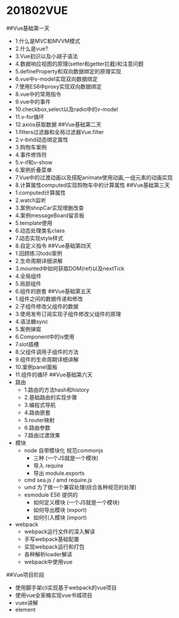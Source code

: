 # 201802VUE
##Vue基础第一天
- 1.什么是MVC和MVVM模式
- 2.什么是vue?
- 3.Vue初识以及小胡子语法
- 4.数据响应视图的原理(setter和getter拦截)和注意问题
- 5.defineProperty和双向数据绑定的原理实现
- 6.vue中v-model实现双向数据绑定
- 7.使用ES6中proxy实现双向数据绑定
- 8.vue中的常用指令
- 9.vue中的事件
- 10.checkbox,select以及radio中的v-model
- 11.v-for循环
- 12.axios获取数据
##Vue基础第二天
- 1.filters过滤器和全局过滤器Vue.filter
- 2.v-bind动态绑定属性
- 3.购物车案例
- 4.事件修饰符
- 5.v-if和v-show
- 6.案例折叠菜单
- 7.Vue中的过渡动画以及搭配animate使用动画,一组元素的动画实现
- 8.计算属性computed实现购物车中的计算属性
##Vue基础第三天
- 1.computed计算属性
- 2.watch监听
- 3.案例shopCar实现增删改查
- 4.案例messageBoard留言板
- 5.template使用
- 6.动态处理类名class
- 7.动态实现style样式
- 8.自定义指令
##Vue基础第四天
- 1.回顾练习todo案例
- 2.生命周期详细讲解
- 3.mounted中如何获取DOM(ref)以及nextTick
- 4.全局组件
- 5.局部组件
- 6.组件的嵌套
##Vue基础第五天
- 1.组件之间的数据传递和修改
- 2.子组件修改父组件的数据
- 3.使用发布订阅实现子组件修改父组件的原理
- 4.语法糖sync
- 5.案例弹窗
- 6.Component中的is使用
- 7.slot插槽
- 8.父组件调用子组件的方法
- 9.组件的生命周期详细讲解
- 10.案例panel面板
- 11.组件的循环
##Vue基础第六天
- 路由
   - 1.路由的方法hash和history
   - 2.基础路由的实现步骤
   - 3.编程式导航
   - 4.路由嵌套
   - 5.router映射
   - 6.路由参数
   - 7.路由过渡效果
- 模块
   - node 自带模块化 规范commonjs
      - 三种 (一个JS就是一个模块)
      - 导入 require
      - 导出 module.exports
   - cmd sea.js / amd require.js
   - umd 为了做一个兼容处理(综合各种规范的处理)
   - esmodule  ES6 提供的
      - 如何定义模块 (一个JS就是一个模块)
      - 如何导出模块 (export)
      - 如何引入模块 (import) 
- webpack 
   - webpack运行文件的深入解读
   - 手写webpack基础配置
   - 实现webpack运行和打包   
   - 各种解析loader解读
   - webpack中使用vue 

##Vue项目阶段
- 使用脚手架cli实现基于webpack的vue项目     
- 使用vue全家桶实现vue书城项目
- vuex讲解
- element